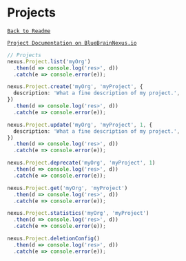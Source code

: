 # Projects

[`Back to Readme`](../../#readme)

[`Project Documentation on BlueBrainNexus.io`](https://bluebrainnexus.io/docs/delta/api/current/admin-projects-api.html)

```typescript
// Projects
nexus.Project.list('myOrg')
  .then(d => console.log('res>', d))
  .catch(e => console.error(e));

nexus.Project.create('myOrg', 'myProject', {
  description: 'What a fine description of my project.',
})
  .then(d => console.log('res>', d))
  .catch(e => console.error(e));

nexus.Project.update('myOrg', 'myProject', 1, {
  description: 'What a fine description of my project.',
})
  .then(d => console.log('res>', d))
  .catch(e => console.error(e));

nexus.Project.deprecate('myOrg', 'myProject', 1)
  .then(d => console.log('res>', d))
  .catch(e => console.error(e));

nexus.Project.get('myOrg', 'myProject')
  .then(d => console.log('res>', d))
  .catch(e => console.error(e));

nexus.Project.statistics('myOrg', 'myProject')
  .then(d => console.log('res>', d))
  .catch(e => console.error(e));

nexus.Project.deletionConfig()
  .then(d => console.log('res>', d))
  .catch(e => console.error(e));
```
